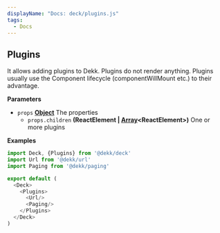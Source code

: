```yaml
---
displayName: "Docs: deck/plugins.js"
tags: 
  - Docs
---
```


<!-- Generated by documentation.js. Update this documentation by updating the source code. -->

## Plugins

It allows adding plugins to Dekk.
Plugins do not render anything.
Plugins usually use the Component lifecycle (componentWillMount etc.)
to their advantage.

**Parameters**

-   `props` **[Object][1]** The properties
    -   `props.children` **(ReactElement | [Array][2]&lt;ReactElement>)** One or more plugins

**Examples**

```javascript
import Deck, {Plugins} from '@dekk/deck'
import Url from '@dekk/url'
import Paging from '@dekk/paging'

export default (
  <Deck>
    <Plugins>
      <Url/>
      <Paging/>
    </Plugins>
  </Deck>
)
```

[1]: https://developer.mozilla.org/docs/Web/JavaScript/Reference/Global_Objects/Object

[2]: https://developer.mozilla.org/docs/Web/JavaScript/Reference/Global_Objects/Array

